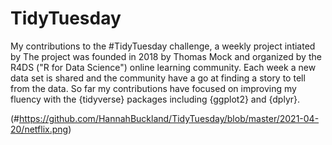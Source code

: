 # TidyTuesday

My contributions to the #TidyTuesday challenge, a weekly project intiated by The project was founded in 2018 by Thomas Mock and organized by the R4DS ("R for Data Science") online learning community.
Each week a new data set is shared and the community have a go at finding a story to tell from the data. 
So far my contributions have focused on improving my fluency with the {tidyverse} packages including {ggplot2} and {dplyr}.

(#https://github.com/HannahBuckland/TidyTuesday/blob/master/2021-04-20/netflix.png)

